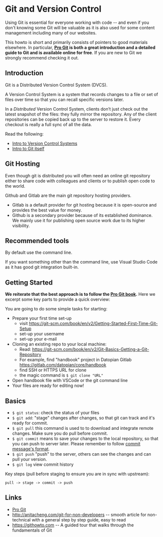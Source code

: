 # Git and Version Control

Using Git is essential for everyone working with code -- and even if you don't knowing some Git will be valuable as it is also used for some content management including many of our websites.

This howto is short and primarily consists of pointers to good materials elsewhere. In particular, **[Pro Git][pro] is both a great introduction and a detailed guide to Git and is available online for free**. If you are new to Git we strongly recommend checking it out.

[pro]: https://git-scm.com/book/en/v2/

## Introduction

Git is a Distributed Version Control System (DVCS).

A Version Control System is a system that records changes to a file or set of files over time so that you can recall specific versions later.

In a *Distributed* Version Control System, clients don’t just check out the latest snapshot of the files: they fully mirror the repository. Any of the client repositories can be copied back up to the server to restore it. Every checkout is really a full sync of all the data.

Read the following:

* [Intro to Version Control Systems][vcs]
* [Intro to Git itself][intro-to-git]

[vcs]: https://git-scm.com/book/en/v2/Getting-Started-About-Version-Control
[intro-to-git]: https://git-scm.com/book/en/v2/Getting-Started-What-is-Git%3F

## Git Hosting

Even though git is distributed you will often need an online git repository either to share code with colleagues and clients or to publish open code to the world. 

Github and Gitlab are the main git repository hosting providers.

* Gitlab is a default provider for git hosting because it is open-source and provides the best value for money.
* Github is a secondary provider because of its established dominance. We mainly use it for publishing open source work due to its higher visibility.

## Recommended tools

By default use the command line.

If you want something other than the command line, use Visual Studio Code as it has good git integration built-in.

## Getting Started

**We reiterate that the best approach is to follow the [Pro Git book][pro].** Here we excerpt some key parts to provide a quick overview: 

You are going to do some simple tasks for starting:

* Prepare your first time set-up
  * visit https://git-scm.com/book/en/v2/Getting-Started-First-Time-Git-Setup
  * set-up your username
  * set-up your e-mail
* Cloning an existing repo to your local machine: 
  * Read: https://git-scm.com/book/en/v2/Git-Basics-Getting-a-Git-Repository
  * For example, find "handbook" project in Datopian Gitlab https://gitlab.com/datopian/core/handbook
  * find SSH or HTTPS URL for clone
  * the magic command is `$ git clone "URL"`
* Open handbook file with VSCode or the git command line
* Your files are ready for editing now! 

## Basics

* `$ git status`: check the status of your files
* `$ git add`: "stage" changes after changes, so that git can track and it's ready for commit. 
* `$ git pull` this command is used to to download and integrate remote changes. Make sure you do pull before commit.
* `$ git commit` means to save your changes to the local repository, so that you can push to server later. Please remember to follow [commit message's format](/style-guide/version-control).  
* `$ git push` "push" to the server, others can see the changes and can pull your version. 
* `$ git log` view commit history

Key steps (pull before staging to ensure you are in sync with upstream):

```
pull -> stage -> commit -> push
```

## Links

* [Pro Git][pro]
* http://anitacheng.com/git-for-non-developers -- smooth article for non-technical with a general step by step guide, easy to read
* https://githowto.com -- A guided tour that walks through the fundamentals of Git

